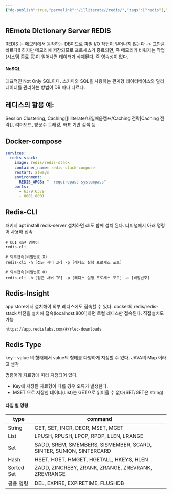 ```yaml
---
{"dg-publish":true,"permalink":"/illiterate//redis/","tags":["redis"],"noteIcon":"","created":"2025-03-04T16:53:00","updated":"2025-03-05T10:25:46+09:00"}
---
```


## REmote DIctionary Server REDIS

REDIS 는 메모리에서 동작하는 DB이므로 파일 I/O 작업이 일어나지 않는다 -> 그만큼 빠르다!!
하지만 메모리에 저장되므로 프로세스가 종료되면, 즉 메모리가 비워지는 작업(시스템 종료 등)이 일어나면 데이터가 삭제된다. 즉 영속성이 없다.

#### NoSQL

대표적인 Not Only SQL이다. 스키마와 SQL을 사용하는 관계형 데이터베이스와 달리 데이터를 관리하는 방법이 DB 마다 다르다.

## 레디스의 활용 예:

Session Clustering, Caching[[Illiterate/내일배움캠프/Caching 전략\|Caching 전략]], 리더보드, 방문수 트래킹, 좌표 기반 검색 등

## Docker-compose

```yml
services:
  redis-stack:
    image: redis/redis-stack
    container_name: redis-stack-compose
    restart: always
    environment:
      REDIS_ARGS: "--requirepass systempass"
    ports:
      - 6379:6379
      - 8001:8001
```

## Redis-CLI

패키지 apt install redis-server 설치하면 cli도 함께 설치 된다. 터미널에서 아래 명령어 사용해 접속

```
# CLI 접근 명령어 
redis-cli

# 외부접속(비밀번호 X) 
redis-cli -h [접근 서버 IP] -p [레디스 실행 프로세스 포트] 

# 외부접속(비밀번호 O) 
redis-cli -h [접근 서버 IP] -p [레디스 실행 프로세스 포트] -a [비밀번호]
```

## Redis-Insight

app store에서 설치해야 외부 레디스에도 접속할 수 있다.
docker의 redis/redis-stack 버전을 설치해 접속(localhost:8001)하면 로컬 레디스만 접속된다.
직접설치도 가능
```dmz file
https://app.redislabs.com/#/rlec-downloads
```

## Redis Type

key - value 의 형태에서 value의 형태를 다양하게 지정할 수 있다. JAVA의 Map 이라고 생각

명령어가 자료형에 따라 지정되어 있다. 
- Key에 저장된 자료형이 다를 경우 오류가 발생한다.
- MSET 으로 저장한 데이터(List)는 GET으로 읽어올 수 없다(SET/GET은 string).

#### 타입 별 명령

| type       | command                                                            |
| ---------- | ------------------------------------------------------------------ |
| String     | GET, SET, INCR, DECR, MSET, MGET                                   |
| List       | LPUSH, RPUSH, LPOP, RPOP, LLEN, LRANGE                             |
| Set        | SADD, SREM, SMEMBERS, SISMEMBER, SCARD, SINTER, SUNION, SINTERCARD |
| Hash       | HSET, HGET, HMGET, HGETALL, HKEYS, HLEN                            |
| Sorted Set | ZADD, ZINCREBY, ZRANK, ZRANGE, ZREVRANK, ZREVRANGE                 |
| 공용 명령      | DEL, EXPIRE, EXPIRETIME, FLUSHDB                                   |


